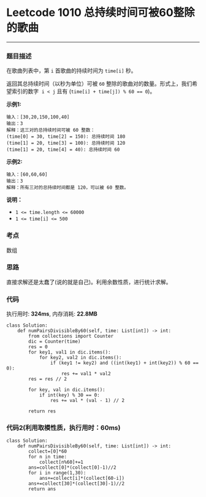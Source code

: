 # Leetcode 1010 总持续时间可被60整除的歌曲
***
### 题目描述
在歌曲列表中，第 `i` 首歌曲的持续时间为 `time[i]` 秒。

返回其总持续时间（以秒为单位）可被 `60` 整除的歌曲对的数量。形式上，我们希望索引的数字  `i < j` 且有 (`time[i] + time[j]) % 60 == 0`)。

**示例1:**

	输入：[30,20,150,100,40]
	输出：3
	解释：这三对的总持续时间可被 60 整数：
	(time[0] = 30, time[2] = 150): 总持续时间 180
	(time[1] = 20, time[3] = 100): 总持续时间 120
	(time[1] = 20, time[4] = 40): 总持续时间 60

**示例2:**

	输入：[60,60,60]
	输出：3
	解释：所有三对的总持续时间都是 120，可以被 60 整数。

**说明：**

* `1 <= time.length <= 60000`
* `1 <= time[i] <= 500`


### 考点

数组


### 思路

直接求解还是太蠢了(说的就是自己)。利用余数性质，进行统计求解。


### 代码
执行用时: **324ms**, 内存消耗: **22.8MB**

```
class Solution:
    def numPairsDivisibleBy60(self, time: List[int]) -> int:
        from collections import Counter
        dic = Counter(time)
        res = 0
        for key1, val1 in dic.items():
            for key2, val2 in dic.items():
                if (key1 != key2) and ((int(key1) + int(key2)) % 60 == 0):                
                    res += val1 * val2
        res = res // 2
        
        for key, val in dic.items():
            if int(key) % 30 == 0:
                res += val * (val - 1) // 2
                
        return res
```

### 代码2(利用取模性质，执行用时：60ms)

```
class Solution:
    def numPairsDivisibleBy60(self, time: List[int]) -> int:
        collect=[0]*60
        for n in time:
            collect[n%60]+=1
        ans=collect[0]*(collect[0]-1)//2
        for i in range(1,30):
            ans+=collect[i]*(collect[60-i])
        ans+=collect[30]*(collect[30]-1)//2
        return ans
```